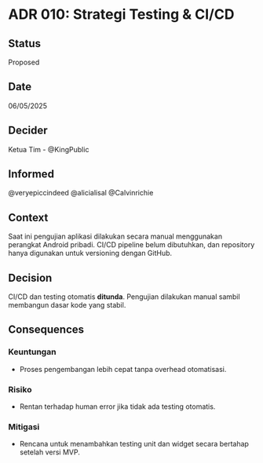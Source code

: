 # ADR 010: Strategi Testing & CI/CD

## Status
Proposed

## Date
06/05/2025

## Decider 
Ketua Tim - @KingPublic

## Informed
@veryepiccindeed
@alicialisal
@Calvinrichie

## Context

Saat ini pengujian aplikasi dilakukan secara manual menggunakan perangkat Android pribadi. CI/CD pipeline belum dibutuhkan, dan repository hanya digunakan untuk versioning dengan GitHub.

## Decision

CI/CD dan testing otomatis **ditunda**. Pengujian dilakukan manual sambil membangun dasar kode yang stabil.

## Consequences

### Keuntungan

* Proses pengembangan lebih cepat tanpa overhead otomatisasi.

### Risiko

* Rentan terhadap human error jika tidak ada testing otomatis.

### Mitigasi

* Rencana untuk menambahkan testing unit dan widget secara bertahap setelah versi MVP.
